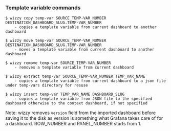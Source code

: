 ### Template variable commands

```
$ wizzy copy temp-var SOURCE_TEMP-VAR_NUMBER DESTINATION_DASHBOARD_SLUG.TEMP-VAR_NUMBER
	- copies a template variable from current dashboard to another dashboard

$ wizzy move temp-var SOURCE_TEMP-VAR_NUMBER DESTINATION_DASHBOARD_SLUG.TEMP-VAR_NUMBER
	- moves a template variable from current dashboard to another dashboard

$ wizzy remove temp-var SOURCE_TEMP-VAR_NUMBER
	- removes a template variable from current dashboard

$ wizzy extract temp-var SOURCE_TEMP-VAR_NUMBER TEMP_VAR_NAME
	- copies a template variable from current dashboard to a json file under temp-vars directory for resuse

$ wizzy insert temp-var TEMP_VAR_NAME DASHBOARD_SLUG
	- copies a template variable from JSON file to the specified dashboard otherwise to the context dashboard, if not specified
```

Note: wizzy removes `version` field from the imported dashboard before saving it to the disk as version is something what Grafana takes care of for a dashboard. ROW_NUMBER and PANEL_NUMBER starts from 1.